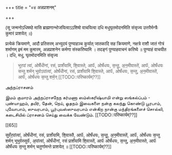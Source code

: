+++
title = "०४ अन्नप्राशनम्"

+++

(सू जन्मनोऽधिषष्ठे मासि ब्राह्मणान्भोजयित्वाऽऽशिषो वाचयित्वा दधि मधुघृतमोदनमिति संसृज्य उत्तरैर्मन्त्रैः कुमारं प्राशयेत् ॥)

प्रत्येकं क्रियमाणे, आदौ प्रतिसरम् अभ्युदयं पुण्याहञ्च कुर्यात् जातकादि सह क्रियमाणे, नक्षत्रे राशौ जातं गोत्रं शर्माणम् इमं मम कुमारम्, अन्नप्राशनेन कर्मणा संस्करिष्यामि । तदङ्गं पुण्याहवाचनं करिष्ये ॥ पुण्याहं वाचयीत । दधि, मधु, घृतमोदनमिति संसृज्य 

> भूरपां त्वा॑, ओषेँधीनां, रसं, प्राशँयामि, शि॒वास्ते, आपॅः, ओषँधयः, स॒न्तु॒, अ॒न॒मीवास्ते॑, आपॅः, ओषँधयः सन्तु शर्मन् भुवोऽपांत्वा॑, ओषँधीनां, रसं, प्राशँयामि शि॒वास्ते, आपॅः, ओषँधयः, स॒न्तु, अ॒न॒मीवास्ते॑, आपॅः, ओषँधयः स॒न्तु शर्म॒न् [[TODO::परिष्कार्यम्??]]

அந்நப்ராசனம்

இமம் குமாரம் அந்நப்ராசநேந கர்மணா ஸம்ஸ்கரிஷ்யாமி என்று ஸங்கல்ப்பம் - புண்யாஹம், தயிர், தேன், நெய், ஓதநம் இவைகளை நன்கு கலந்து கொண்டு பூரபாம், புவோபாம், ஸுவரபாம், பூர்புவஸ்ஸுவரபாம் என்கிற நான்கு மந்திரங்களைச் சொல்லி, கடைசியில் ப்ராசனம் செய்து வைக்க வேண்டும். [[TODO::परिष्कार्यम्??]]

[[65]]

सुवँर॒पांत्वा॑, ओषँधीनां, रसं, प्राशँयामि, शि॒वास्तै, आपॅः, ओषँधयः, स॒न्तु॒, अ॒न॒मीवास्ते॑, आपॅः, ओषँधयः स॒न्तु शर्मन् भूभुर्वस्सुवॅः, अ॒पांत्वा॑, ओषँधीनां, रसं प्राशँयामि शि॒वास्ते॑, आपॅः ओषँधयः, स॒न्तु, अ॒न॒मीवास्ते, आपॅः ओषँधयः स॒न्तु शर्मन् चतुर्णामन्ते प्राशयेत् ॥ [[TODO::परिष्कार्यम्??]]